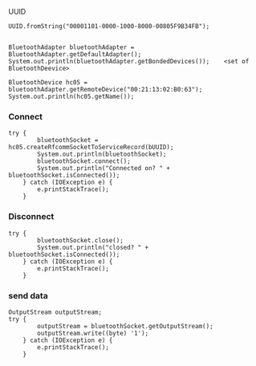 UUID

    UUID.fromString("00001101-0000-1000-8000-00805F9B34FB");
  
  
    BluetoothAdapter bluetoothAdapter = BluetoothAdapter.getDefaultAdapter();
    System.out.println(bluetoothAdapter.getBondedDevices());    <set of BluetoothDeevice>
  
    BluetoothDevice hc05 = bluetoothAdapter.getRemoteDevice("00:21:13:02:B0:63");
    System.out.println(hc05.getName());

  
### Connect

    try {
            bluetoothSocket = hc05.createRfcommSocketToServiceRecord(bUUID);
            System.out.println(bluetoothSocket);
            bluetoothSocket.connect();
            System.out.println("Connected on? " + bluetoothSocket.isConnected());
        } catch (IOException e) {
            e.printStackTrace();
        }
  
  ### Disconnect
    
    try {
            bluetoothSocket.close();
            System.out.println("closed? " + bluetoothSocket.isConnected());
        } catch (IOException e) {
            e.printStackTrace();
        }
  
  ### send data
  
    OutputStream outputStream;
    try {
            outputStream = bluetoothSocket.getOutputStream();
            outputStream.write((byte) '1');
        } catch (IOException e) {
            e.printStackTrace();
        }
